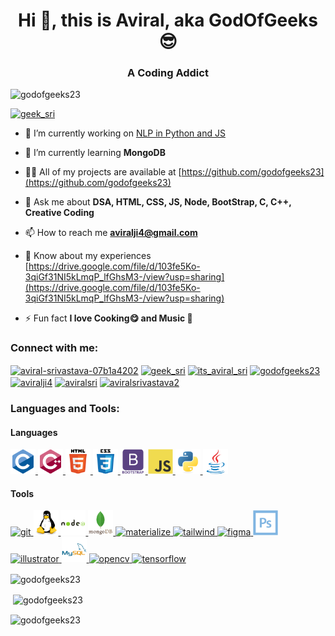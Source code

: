 <h1 align="center">Hi 👋, this is Aviral, aka GodOfGeeks 😎</h1>
<h3 align="center">A Coding Addict</h3>

<p align="left"> <img src="https://komarev.com/ghpvc/?username=godofgeeks23&label=Profile%20views&color=0e75b6&style=flat" alt="godofgeeks23" /> </p>

<p align="left"> <a href="https://twitter.com/geek_sri" target="blank"><img src="https://img.shields.io/twitter/follow/geek_sri?logo=twitter&style=for-the-badge" alt="geek_sri" /></a> </p>

- 🔭 I’m currently working on [NLP in Python and JS](https://github.com/godofgeeks23/nlp_evaluator)

- 🌱 I’m currently learning **MongoDB**

- 👨‍💻 All of my projects are available at [https://github.com/godofgeeks23](https://github.com/godofgeeks23)

- 💬 Ask me about **DSA, HTML, CSS, JS, Node, BootStrap, C, C++, Creative Coding**

- 📫 How to reach me **aviralji4@gmail.com**

- 📄 Know about my experiences [https://drive.google.com/file/d/103fe5Ko-3qiGf31NI5kLmqP_lfGhsM3-/view?usp=sharing](https://drive.google.com/file/d/103fe5Ko-3qiGf31NI5kLmqP_lfGhsM3-/view?usp=sharing)

- ⚡ Fun fact **I love Cooking😋 and Music 🎵**

<h3 align="left">Connect with me:</h3>
<p align="left">
<a href="https://linkedin.com/in/aviral-srivastava-07b1a4202" target="blank"><img align="center" src="https://raw.githubusercontent.com/rahuldkjain/github-profile-readme-generator/master/src/images/icons/Social/linked-in-alt.svg" alt="aviral-srivastava-07b1a4202" height="30" width="40" /></a>
<a href="https://twitter.com/geek_sri" target="blank"><img align="center" src="https://raw.githubusercontent.com/rahuldkjain/github-profile-readme-generator/master/src/images/icons/Social/twitter.svg" alt="geek_sri" height="30" width="40" /></a>
<a href="https://instagram.com/its_aviral_sri" target="blank"><img align="center" src="https://raw.githubusercontent.com/rahuldkjain/github-profile-readme-generator/master/src/images/icons/Social/instagram.svg" alt="its_aviral_sri" height="30" width="40" /></a>
<a href="https://dev.to/godofgeeks23" target="blank"><img align="center" src="https://raw.githubusercontent.com/rahuldkjain/github-profile-readme-generator/master/src/images/icons/Social/devto.svg" alt="godofgeeks23" height="30" width="40" /></a>
<a href="https://www.hackerrank.com/aviralji4" target="blank"><img align="center" src="https://raw.githubusercontent.com/rahuldkjain/github-profile-readme-generator/master/src/images/icons/Social/hackerrank.svg" alt="aviralji4" height="30" width="40" /></a>
<a href="https://www.leetcode.com/aviralsri" target="blank"><img align="center" src="https://raw.githubusercontent.com/rahuldkjain/github-profile-readme-generator/master/src/images/icons/Social/leet-code.svg" alt="aviralsri" height="30" width="40" /></a>
<a href="https://auth.geeksforgeeks.org/user/aviralsrivastava2" target="blank"><img align="center" src="https://raw.githubusercontent.com/rahuldkjain/github-profile-readme-generator/master/src/images/icons/Social/geeks-for-geeks.svg" alt="aviralsrivastava2" height="30" width="40" /></a>
</p>

<h3 align="left">Languages and Tools:</h3>
<p align="left">
    <h4 align="left">Languages</h3> 
        <a href="https://www.cprogramming.com/" target="_blank" rel="noreferrer"> <img src="https://raw.githubusercontent.com/devicons/devicon/master/icons/c/c-original.svg" alt="c" width="40" height="40"/> </a> 
        <a href="https://www.w3schools.com/cpp/" target="_blank" rel="noreferrer"> <img src="https://raw.githubusercontent.com/devicons/devicon/master/icons/cplusplus/cplusplus-original.svg" alt="cplusplus" width="40" height="40"/> </a> 
        <a href="https://www.w3.org/html/" target="_blank" rel="noreferrer"> <img src="https://raw.githubusercontent.com/devicons/devicon/master/icons/html5/html5-original-wordmark.svg" alt="html5" width="40" height="40"/> </a> 
        <a href="https://www.w3schools.com/css/" target="_blank" rel="noreferrer"> <img src="https://raw.githubusercontent.com/devicons/devicon/master/icons/css3/css3-original-wordmark.svg" alt="css3" width="40" height="40"/> </a> 
        <a href="https://getbootstrap.com" target="_blank" rel="noreferrer"> <img src="https://raw.githubusercontent.com/devicons/devicon/master/icons/bootstrap/bootstrap-plain-wordmark.svg" alt="bootstrap" width="40" height="40"/> </a> 
        <a href="https://developer.mozilla.org/en-US/docs/Web/JavaScript" target="_blank" rel="noreferrer"> <img src="https://raw.githubusercontent.com/devicons/devicon/master/icons/javascript/javascript-original.svg" alt="javascript" width="40" height="40"/> </a> 
        <a href="https://www.python.org" target="_blank" rel="noreferrer"> <img src="https://raw.githubusercontent.com/devicons/devicon/master/icons/python/python-original.svg" alt="python" width="40" height="40"/> </a> 
        <a href="https://www.java.com" target="_blank" rel="noreferrer"> <img src="https://raw.githubusercontent.com/devicons/devicon/master/icons/java/java-original.svg" alt="java" width="40" height="40"/> </a> 
    <h4 align="left">Tools</h3> 
    <a href="https://git-scm.com/" target="_blank" rel="noreferrer"> <img src="https://www.vectorlogo.zone/logos/git-scm/git-scm-icon.svg" alt="git" width="40" height="40"/> </a> 
    <a href="https://www.linux.org/" target="_blank" rel="noreferrer"> <img src="https://raw.githubusercontent.com/devicons/devicon/master/icons/linux/linux-original.svg" alt="linux" width="40" height="40"/> </a> 
    <a href="https://nodejs.org" target="_blank" rel="noreferrer"> <img src="https://raw.githubusercontent.com/devicons/devicon/master/icons/nodejs/nodejs-original-wordmark.svg" alt="nodejs" width="40" height="40"/> </a> 
    <a href="https://www.mongodb.com/" target="_blank" rel="noreferrer"> <img src="https://raw.githubusercontent.com/devicons/devicon/master/icons/mongodb/mongodb-original-wordmark.svg" alt="mongodb" width="40" height="40"/> </a> 
    <a href="https://materializecss.com/" target="_blank" rel="noreferrer"> <img src="https://raw.githubusercontent.com/prplx/svg-logos/5585531d45d294869c4eaab4d7cf2e9c167710a9/svg/materialize.svg" alt="materialize" width="40" height="40"/> </a> 
    <a href="https://tailwindcss.com/" target="_blank" rel="noreferrer"> <img src="https://www.vectorlogo.zone/logos/tailwindcss/tailwindcss-icon.svg" alt="tailwind" width="40" height="40"/> </a> 
    <a href="https://www.figma.com/" target="_blank" rel="noreferrer"> <img src="https://www.vectorlogo.zone/logos/figma/figma-icon.svg" alt="figma" width="40" height="40"/> </a> 
    <a href="https://www.photoshop.com/en" target="_blank" rel="noreferrer"> <img src="https://raw.githubusercontent.com/devicons/devicon/master/icons/photoshop/photoshop-line.svg" alt="photoshop" width="40" height="40"/> </a> 
    <a href="https://www.adobe.com/in/products/illustrator.html" target="_blank" rel="noreferrer"> <img src="https://www.vectorlogo.zone/logos/adobe_illustrator/adobe_illustrator-icon.svg" alt="illustrator" width="40" height="40"/> </a> 
    <a href="https://www.mysql.com/" target="_blank" rel="noreferrer"> <img src="https://raw.githubusercontent.com/devicons/devicon/master/icons/mysql/mysql-original-wordmark.svg" alt="mysql" width="40" height="40"/> </a> 
    <a href="https://opencv.org/" target="_blank" rel="noreferrer"> <img src="https://www.vectorlogo.zone/logos/opencv/opencv-icon.svg" alt="opencv" width="40" height="40"/> </a> 
    <a href="https://www.tensorflow.org" target="_blank" rel="noreferrer"> <img src="https://www.vectorlogo.zone/logos/tensorflow/tensorflow-icon.svg" alt="tensorflow" width="40" height="40"/> </a> 
</p>

<p><img align="center" src="https://github-readme-stats.vercel.app/api/top-langs?username=godofgeeks23&show_icons=true&locale=en&layout=compact" alt="godofgeeks23" /></p>

<p>&nbsp;<img align="center" src="https://github-readme-stats.vercel.app/api?username=godofgeeks23&show_icons=true&locale=en" alt="godofgeeks23" /></p>

<p><img align="center" src="https://github-readme-streak-stats.herokuapp.com/?user=godofgeeks23&" alt="godofgeeks23" /></p>

